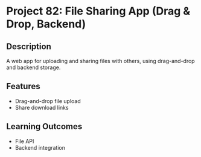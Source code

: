 # Project 82: File Sharing App (Drag & Drop, Backend)

## Description
A web app for uploading and sharing files with others, using drag-and-drop and backend storage.

## Features
- Drag-and-drop file upload
- Share download links

## Learning Outcomes
- File API
- Backend integration
